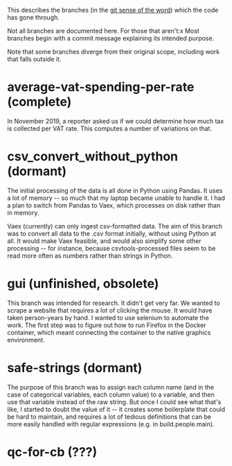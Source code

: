This describes the branches (in the
[git sense of the word](https://git-scm.com/docs/git-branch))
which the code has gone through.

Not all branches are documented here. For those that aren't:x
Most branches begin with a commit message explaining its intended purpose.

Note that some branches diverge from their original scope,
including work that falls outside it.

# average-vat-spending-per-rate (complete)

In November 2019,
a reporter asked us if we could determine how much tax is collected per VAT rate.
This computes a number of variations on that.

# csv_convert_without_python (dormant)

The initial processing of the data is all done in Python using Pandas.
It uses a lot of memory -- so much that my laptop became unable to handle it.
I had a plan to switch from Pandas to Vaex,
which processes on disk rather than in memory.

Vaex (currently) can only ingest csv-formatted data.
The aim of this branch was to convert all data to the .csv format initially,
without using Python at all. It would make Vaex feasible,
and would also simplify some other processing -- for instance,
because csvtools-processed files seem to be read more often as numbers rather than strings in Python.

# gui (unfinished, obsolete)

This branch was intended for research.
It didn't get very far.
We wanted to scrape a website that requires a lot of clicking the mouse.
It would have taken person-years by hand.
I wanted to use selenium to automate the work.
The first step was to figure out how to run Firefox in the Docker container,
which meant connecting the container to the native graphics environment.

# safe-strings (dormant)

The purpose of this branch was to assign each column name
(and in the case of categorical variables, each column value)
to a variable, and then use that variable instead of the raw string.
But once I could see what that's like, I started to doubt the value of it
-- it creates some boilerplate that could be hard to maintain,
and requires a lot of tedious definitions that can be more easily handled with regular expressions
(e.g. in build.people.main).

# qc-for-cb (???)
